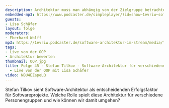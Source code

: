 ```yaml
---
description: Architektur muss man abhängig von der Zielgruppe betrachten.
embedded-mp3: https://www.podcaster.de/simpleplayer/?id=show~1evriw~software-architektur-im-stream~pod-603283d91e650123064448&v=1614151242
guests:
- Lisa Schäfer
layout: folge
moderators:
- Eberhard Wolff
mp3: https://1evriw.podcaster.de/software-architektur-im-stream/media/Tilkov.mp3
tags:
- Live von der OOP
- Architektur bewerten
thumbnail: OOP.jpg
title: Folge 45 - Stefan Tilkov - Software-Architektur für verschiedene Zielgruppen
  - Live von der OOP mit Lisa Schäfer
video: NBU4EZapeLQ
---
```


Stefan Tilkov sieht Software-Architektur als entscheidenden
Erfolgsfaktor für Softwareprojekte. Welche Rolle spielt diese
Architektur für verschiedene Personengruppen und wie können wir damit
umgehen?

